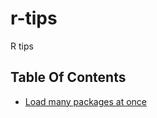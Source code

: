 # r-tips
R tips

## Table Of Contents
* [Load many packages at once](https://whatalnk.github.io/r-tips/load-many-packages-at-once.nb.html)
